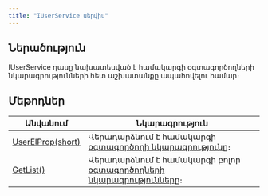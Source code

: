 ```yaml
---
title: "IUserService սերվիս"
---
```


## Ներածություն

IUserService դասը նախատեսված է համակարգի օգտագործողների նկարագրությունների հետ աշխատանքը ապահովելու համար։

## Մեթոդներ

| Անվանում | Նկարագրություն |
|----------|----------------|
| [UserElProp(short)](IUserService/UserElProp.md) | Վերադարձնում է համակարգի [օգտագործողի նկարագրությունը](../types/UserDescription.md)։ |
| [GetList()](IUserService/GetList.md) | Վերադարձնում է համակարգի բոլոր [օգտագործողների նկարագրությունները](../types/UserDescription.md)։ |

<!-- 

### SetAccess

```c#
public Task SetAccess(short suid, bool hasAccess)
```

Թույլատրում կամ արգելում է օգտագործողի մուտքը համակարգ։

**Պարամետրեր**

* `suid` - Օգտագործողի ներքին համար (կոդ)։
* `hasAccess` - Ցույց է տալիս օգտագործողը համակարգ մուտք գործելու իրավասություն թե ոչ։ `true` արժեքի դեպքում արգելում է օգտագործողի մուտքը համակարգ, հակառակ դեպքում՝ թույլատրում։

### ValidateNewUsername

```c#
public Task ValidateNewUsername(string username)
```

Վավերացնում է օգտագործողի նշանակվող ներքին անունը։

Անվան դատարկ լինելու կամ նշված ներքին անունով օգտագործողի գոյության դեպքում առաջացնում է սխալ։

**Պարամետրեր**

* `username` - Օգտագործողի նշանակվող անունը։

### ChangeName

```c#
public Task ChangeName(short suid, string newName, string oldName)
```

Փոխում է համակարգի օգտագործողի ներքին անունը։

Անվան դատարկ լինելու կամ նշված ներքին անունով օգտագործողի գոյության դեպքում առաջացնում է սխալ։

**Պարամետրեր**

* `suid` - Օգտագործողի ներքին համար (կոդ)։ 
* `newName` -Օգտագործողի նոր ներքին անունը։
* `oldName` - Օգտագործողի նախկին ներքին անունը։ -->
